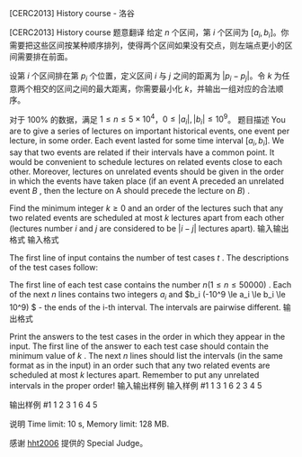 



[CERC2013] History course - 洛谷














[CERC2013] History course
题意翻译
给定 $n$ 个区间，第 $i$ 个区间为 $[a_i,b_i]$。你需要把这些区间按某种顺序排列，使得两个区间如果没有交点，则左端点更小的区间需要排在前面。

设第 $i$ 个区间排在第 $p_i$ 个位置，定义区间 $i$ 与 $j$ 之间的距离为 $|p_i-p_j|$。令 $k$ 为任意两个相交的区间之间的最大距离，你需要最小化 $k$，并输出一组对应的合法顺序。

对于 $100\%$ 的数据，满足 $1\leq n\leq 5\times 10^4$，$0\leq|a_i|,|b_i|\leq10^9$。
题目描述
You are to give a series of lectures on important historical events, one event per lecture, in some order. Each event lasted for some time interval $[a_i, b_i].$ We say that two events are related if their intervals have a common point. It would be convenient to schedule lectures on related events close to each other. Moreover, lectures on unrelated events should be given in the order in which the events have taken place (if an event A preceded an unrelated event $B$ , then the lecture on A should precede the lecture on $B)$ .

Find the minimum integer $k \ge 0$ and an order of the lectures such that any two related events are scheduled at most $k$ lectures apart from each other (lectures number $i$ and $j$ are considered to be $|i−j|$ lectures apart).
输入输出格式
输入格式


The first line of input contains the number of test cases $t$ . The descriptions of the test cases follow:

The first line of each test case contains the number $n (1 \le n \le 50000)$ . Each of the next $n$ lines contains two integers $a_i$ and $b_i (-10^9  \le a_i \le b_i \le 10^9) $ - the ends of the i-th interval. The intervals are pairwise different.
输出格式


Print the answers to the test cases in the order in which they appear in the input. The first line of the answer to each test case should contain the minimum value of $k$ . The next $n$ lines should list the intervals (in the same format as in the input) in an order such that any two related events are scheduled at most $k$ lectures apart. Remember to put any unrelated intervals in the proper order! 
输入输出样例
输入样例 #1
1
3
1 6
2 3
4 5

输出样例 #1
1
2 3
1 6
4 5

说明
Time limit: 10 s, Memory limit: 128 MB. 

感谢 [hht2006](/user/175829) 提供的 Special Judge。






